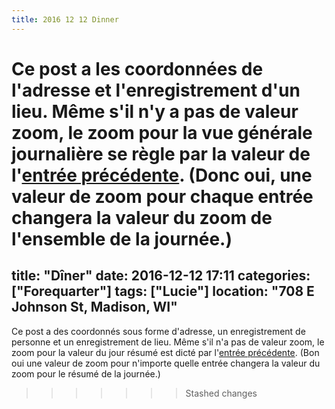 ```yaml
---
title: 2016 12 12 Dinner
---
```


Ce post a les coordonnées de l'adresse et l'enregistrement d'un lieu. Même s'il n'y a pas de valeur zoom, le zoom pour la vue générale journalière se règle par la valeur de l'[entrée précédente](/entries/2016-12-12-monday/). (Donc oui, une valeur de zoom pour chaque entrée changera la valeur du zoom de l'ensemble de la journée.)
=======
title: "Dîner"
date: 2016-12-12 17:11
categories: ["Forequarter"]
tags: ["Lucie"]
location: "708 E Johnson St, Madison, WI"
--- 
Ce post a des coordonnés sous forme d'adresse, un enregistrement de personne et un enregistrement de lieu. Même s'il n'a pas de valeur zoom, le zoom pour la valeur du jour résumé est dicté par l'[entrée précédente](/entries/2016-12-12-monday/). (Bon oui une valeur de zoom pour n'importe quelle entrée changera la valeur du zoom pour le résumé de la journée.)
>>>>>>> Stashed changes
